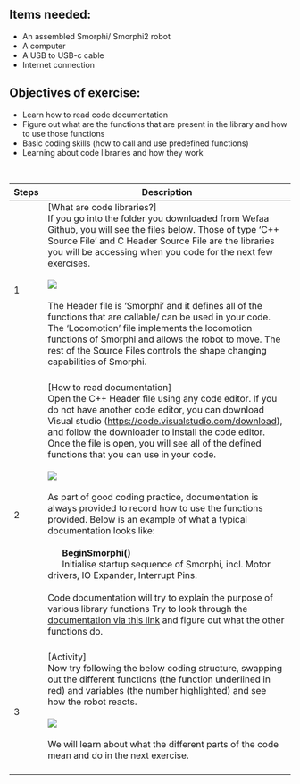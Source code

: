 ## Items needed:
* An assembled Smorphi/ Smorphi2 robot
* A computer
* A USB to USB-c cable
* Internet connection
## Objectives of exercise:
* Learn how to read code documentation
* Figure out what are the functions that are present in the library and how to use those functions
* Basic coding skills (how to call and use predefined functions)
* Learning about code libraries and how they work

<br />

Steps | Description
-- | --
1 | [What are code libraries?]<br />If you go into the folder you downloaded from Wefaa Github, you will see the files below. Those of type ‘C++ Source File’ and C Header Source File are the libraries you will be accessing when you code for the next few exercises.<br /><br />![](https://github.com/WefaaRobotics/Smorphi-Wiki/blob/main/Robot%20exercises%20images/3/3.1.png)<br /><br />The Header file is ‘Smorphi’ and it defines all of the functions that are callable/ can be used in your code. The ‘Locomotion’ file implements the locomotion functions of Smorphi and allows the robot to move. The rest of the Source Files controls the shape changing capabilities of Smorphi.<br /><br />
2 | [How to read documentation]<br />Open the C++ Header file using any code editor. If you do not have another code editor, you can download Visual studio (https://code.visualstudio.com/download), and follow the downloader to install the code editor.  Once the file is open, you will see all of the defined functions that you can use in your code.<br /><br />![](https://github.com/WefaaRobotics/Smorphi-Wiki/blob/main/Robot%20exercises%20images/3/3.2.png)<br /><br />As part of good coding practice, documentation is always provided to record how to use the functions provided. Below is an example of what a typical documentation looks like:<br /><br />&nbsp;&nbsp;&nbsp;&nbsp;&nbsp;&nbsp;**BeginSmorphi()**<br />&nbsp;&nbsp;&nbsp;&nbsp;&nbsp;&nbsp;Initialise startup sequence of Smorphi, incl. Motor drivers, IO Expander, Interrupt Pins.<br /><br /> Code documentation will try to explain the purpose of various library functions Try to look through the [documentation via this link](https://github.com/WefaaRobotics/Smorphi/wiki/Smorphi-Code-Documentation) and figure out what the other functions do.<br /><br />
3 | [Activity]<br />Now try following the below coding structure, swapping out the different functions (the function underlined in red) and variables (the number highlighted) and see how the robot reacts.<br /><br />![](https://github.com/WefaaRobotics/Smorphi-Wiki/blob/main/Robot%20exercises%20images/3/3.3.png)<br /><br />We will learn about what the different parts of the code mean and do in the next exercise.<br /><br />